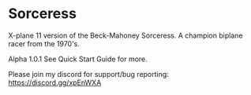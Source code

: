 # Sorceress
X-plane 11 version of the Beck-Mahoney Sorceress.  A champion biplane racer from the 1970's.

Alpha 1.0.1
See Quick Start Guide for more.

Please join my discord for support/bug reporting: https://discord.gg/xpEnWXA
